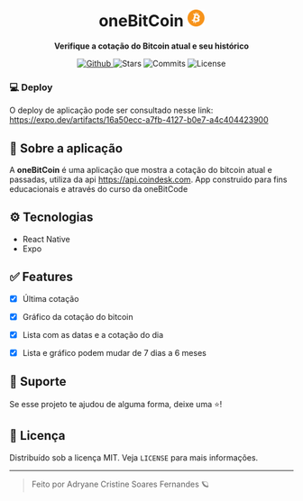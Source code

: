 <div align="center">
  <h1> oneBitCoin <img src='./assets/icon.png' width="30px" /> </h1>
  <b>Verifique a cotação do Bitcoin atual e seu histórico</b>
</div>

<p align="center">
  <a href="https://github.com/adryanefernandes" target="_blank">
    <img src="https://img.shields.io/static/v1?label=author&message=adryanefernandes&color=f7981b&labelColor=e7711b" alt="Github"> 
  </a>
  <img src="https://img.shields.io/github/stars/adryanefernandes/oneBitCoin?color=f7981b&labelColor=e7711b" alt="Stars">
  <img src="https://img.shields.io/github/last-commit/adryanefernandes/oneBitCoin?color=f7981b&labelColor=e7711b" alt="Commits">
  <img src="https://img.shields.io/static/v1?label=license&message=MIT&color=f7981b&labelColor=e7711b" alt="License">
</p>

### 💻 Deploy
O deploy de aplicação pode ser consultado nesse link:
https://expo.dev/artifacts/16a50ecc-a7fb-4127-b0e7-a4c404423900

## 📌 Sobre a aplicação
A **oneBitCoin** é uma aplicação que mostra a cotação do bitcoin atual e passadas, utiliza da api https://api.coindesk.com.
App construido para fins educacionais e através do curso da oneBitCode

## ⚙ Tecnologias
- React Native
- Expo

## :white_check_mark: Features
- [X] Última cotação 
- [X] Gráfico da cotação do bitcoin
- [X] Lista com as datas e a cotação do dia
- [X] Lista e gráfico podem mudar de 7 dias a 6 meses


## 🥳 Suporte
Se esse projeto te ajudou de alguma forma, deixe uma ⭐️!

## 📝 Licença

Distribuído sob a licença MIT. Veja `LICENSE` para mais informações.

---
<blockquote>
    Feito por Adryane Cristine Soares Fernandes 🪐
</blockquote>

